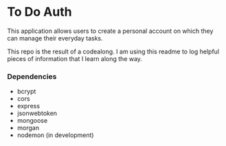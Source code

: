 # To Do Auth
This application allows users to create a personal account on which they can manage their everyday tasks.

This repo is the result of a codealong. I am using this readme to log helpful pieces of information that I learn along the way.

### Dependencies
- bcrypt
- cors
- express
- jsonwebtoken
- mongoose
- morgan
- nodemon (in development)